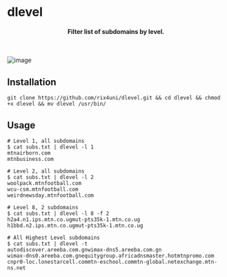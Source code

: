 # dlevel

<h4 align="center"><b>Filter list of subdomains by level.</b></h4><br>

![image](https://user-images.githubusercontent.com/72344025/234941323-5150cf4a-e3e3-403c-90d3-a213c1fbb686.png)

## Installation
```
git clone https://github.com/rix4uni/dlevel.git && cd dlevel && chmod +x dlevel && mv dlevel /usr/bin/
```

## Usage
```
# Level 1, all subdomains
$ cat subs.txt | dlevel -l 1
mtnairborn.com
mtnbusiness.com

# Level 2, all subdomains
$ cat subs.txt | dlevel -l 2
woolpack.mtnfootball.com
wcu-csm.mtnfootball.com
weirdnewsday.mtnfootball.com

# Level 8, 2 subdomains
$ cat subs.txt | dlevel -l 8 -f 2
h2a4.n1.ips.mtn.co.ugmut-pts35k-1.mtn.co.ug
h1bbd.n2.ips.mtn.co.ugmut-pts35k-1.mtn.co.ug

# All Highest Level subdomains
$ cat subs.txt | dlevel -t
autodiscover.areeba.com.gnwimax-dns5.areeba.com.gn
wimax-dns0.areeba.com.gnequitygroup.africadnsmaster.hotmtnpromo.com
cnpr0-loc.lonestarcell.commtn-eschool.commtn-global.netexchange.mtn-ns.net
```

